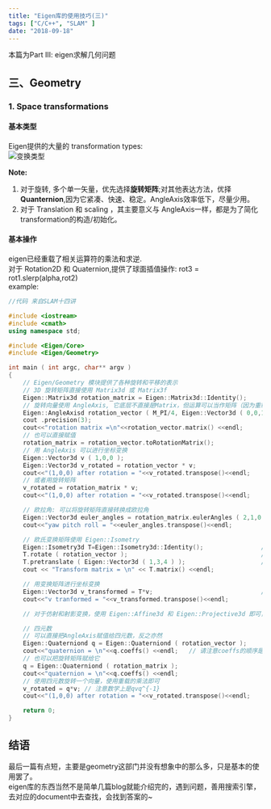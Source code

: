 ```yaml
---
title: "Eigen库的使用技巧(三)"
tags: ["C/C++", "SLAM" ]
date: "2018-09-18"
---
```


本篇为Part III: eigen求解几何问题
<!--more-->

## 三、Geometry 
### 1. Space transformations
#### <strong>基本类型</strong>
Eigen提供的大量的 transformation types:  
![变换类型](/media/posts/2018-09-18-eigen/transformationTypes.png)  

<strong>Note: </strong>  
1. 对于旋转, 多个单一矢量，优先选择<strong>旋转矩阵</strong>;对其他表达方法，优择<strong>Quanternion</strong>,因为它紧凑、快速、稳定。AngleAxis效率低下，尽量少用。  
2. 对于 Translation 和 scaling ，其主要意义与 AngleAxis一样，都是为了简化 transformation的构造/初始化。  

#### <strong>基本操作</strong>
eigen已经重载了相关运算符的乘法和求逆.  
对于 Rotation2D 和 Quaternion,提供了球面插值操作: rot3 = rot1.slerp(alpha,rot2)  
example:
```cpp
//代码 来自SLAM十四讲

#include <iostream>
#include <cmath>
using namespace std;

#include <Eigen/Core>
#include <Eigen/Geometry>

int main ( int argc, char** argv )
{
    // Eigen/Geometry 模块提供了各种旋转和平移的表示
    // 3D 旋转矩阵直接使用 Matrix3d 或 Matrix3f
    Eigen::Matrix3d rotation_matrix = Eigen::Matrix3d::Identity();
    // 旋转向量使用 AngleAxis, 它底层不直接是Matrix，但运算可以当作矩阵（因为重载了运算符）
    Eigen::AngleAxisd rotation_vector ( M_PI/4, Eigen::Vector3d ( 0,0,1 ) );     //沿 Z 轴旋转 45 度
    cout .precision(3);
    cout<<"rotation matrix =\n"<<rotation_vector.matrix() <<endl;                //用matrix()转换成矩阵
    // 也可以直接赋值
    rotation_matrix = rotation_vector.toRotationMatrix();
    // 用 AngleAxis 可以进行坐标变换
    Eigen::Vector3d v ( 1,0,0 );
    Eigen::Vector3d v_rotated = rotation_vector * v;
    cout<<"(1,0,0) after rotation = "<<v_rotated.transpose()<<endl;
    // 或者用旋转矩阵
    v_rotated = rotation_matrix * v;
    cout<<"(1,0,0) after rotation = "<<v_rotated.transpose()<<endl;

    // 欧拉角: 可以将旋转矩阵直接转换成欧拉角
    Eigen::Vector3d euler_angles = rotation_matrix.eulerAngles ( 2,1,0 ); // ZYX顺序，即roll pitch yaw顺序
    cout<<"yaw pitch roll = "<<euler_angles.transpose()<<endl;

    // 欧氏变换矩阵使用 Eigen::Isometry
    Eigen::Isometry3d T=Eigen::Isometry3d::Identity();                // 虽然称为3d，实质上是4＊4的矩阵
    T.rotate ( rotation_vector );                                     // 按照rotation_vector进行旋转
    T.pretranslate ( Eigen::Vector3d ( 1,3,4 ) );                     // 把平移向量设成(1,3,4)
    cout << "Transform matrix = \n" << T.matrix() <<endl;

    // 用变换矩阵进行坐标变换
    Eigen::Vector3d v_transformed = T*v;                              // 相当于R*v+t
    cout<<"v tranformed = "<<v_transformed.transpose()<<endl;

    // 对于仿射和射影变换，使用 Eigen::Affine3d 和 Eigen::Projective3d 即可，略

    // 四元数
    // 可以直接把AngleAxis赋值给四元数，反之亦然
    Eigen::Quaterniond q = Eigen::Quaterniond ( rotation_vector );
    cout<<"quaternion = \n"<<q.coeffs() <<endl;   // 请注意coeffs的顺序是(x,y,z,w),w为实部，前三者为虚部
    // 也可以把旋转矩阵赋给它
    q = Eigen::Quaterniond ( rotation_matrix );
    cout<<"quaternion = \n"<<q.coeffs() <<endl;
    // 使用四元数旋转一个向量，使用重载的乘法即可
    v_rotated = q*v; // 注意数学上是qvq^{-1}
    cout<<"(1,0,0) after rotation = "<<v_rotated.transpose()<<endl;

    return 0;
}

```

## <strong>结语</strong>
最后一篇有点短，主要是geometry这部门并没有想象中的那么多，只是基本的使用罢了。  
eigen库的东西当然不是简单几篇blog就能介绍完的，遇到问题，善用搜索引擎，去对应的document中去查找，会找到答案的~